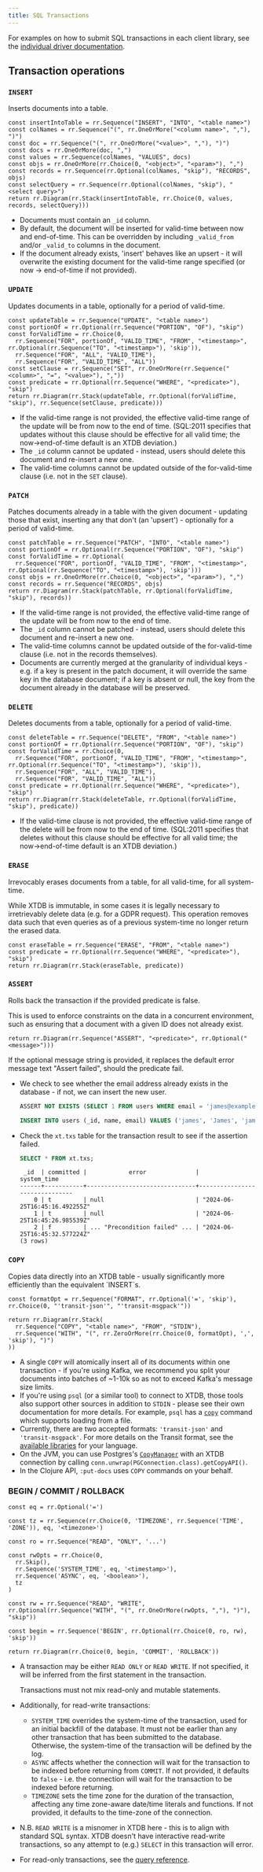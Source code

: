 ```yaml
---
title: SQL Transactions
---
```


For examples on how to submit SQL transactions in each client library, see the [individual driver documentation](/drivers).

## Transaction operations

### `INSERT`

Inserts documents into a table.

```railroad
const insertIntoTable = rr.Sequence("INSERT", "INTO", "<table name>")
const colNames = rr.Sequence("(", rr.OneOrMore("<column name>", ","), ")")
const doc = rr.Sequence("(", rr.OneOrMore("<value>", ","), ")")
const docs = rr.OneOrMore(doc, ",")
const values = rr.Sequence(colNames, "VALUES", docs)
const objs = rr.OneOrMore(rr.Choice(0, "<object>", "<param>"), ",")
const records = rr.Sequence(rr.Optional(colNames, "skip"), "RECORDS", objs)
const selectQuery = rr.Sequence(rr.Optional(colNames, "skip"), "<select query>")
return rr.Diagram(rr.Stack(insertIntoTable, rr.Choice(0, values, records, selectQuery)))
```

- Documents must contain an `_id` column.
- By default, the document will be inserted for valid-time between now and end-of-time.
  This can be overridden by including `_valid_from` and/or `_valid_to` columns in the document.
- If the document already exists, 'insert' behaves like an upsert - it will overwrite the existing document for the valid-time range specified (or now → end-of-time if not provided).

### `UPDATE`

Updates documents in a table, optionally for a period of valid-time.

```railroad
const updateTable = rr.Sequence("UPDATE", "<table name>")
const portionOf = rr.Optional(rr.Sequence("PORTION", "OF"), "skip")
const forValidTime = rr.Choice(0,
  rr.Sequence("FOR", portionOf, "VALID_TIME", "FROM", "<timestamp>", rr.Optional(rr.Sequence("TO", "<timestamp>"), 'skip')),
  rr.Sequence("FOR", "ALL", "VALID_TIME"),
  rr.Sequence("FOR", "VALID_TIME", "ALL"))
const setClause = rr.Sequence("SET", rr.OneOrMore(rr.Sequence("<column>", "=", "<value>"), ","))
const predicate = rr.Optional(rr.Sequence("WHERE", "<predicate>"), "skip")
return rr.Diagram(rr.Stack(updateTable, rr.Optional(forValidTime, "skip"), rr.Sequence(setClause, predicate)))
```

- If the valid-time range is not provided, the effective valid-time range of the update will be from now to the end of time. (SQL:2011 specifies that updates without this clause should be effective for all valid time; the now→end-of-time default is an XTDB deviation.)
- The `_id` column cannot be updated - instead, users should delete this document and re-insert a new one.
- The valid-time columns cannot be updated outside of the for-valid-time clause (i.e. not in the `SET` clause).

### `PATCH`

Patches documents already in a table with the given document - updating those that exist, inserting any that don't (an 'upsert') - optionally for a period of valid-time.

```railroad
const patchTable = rr.Sequence("PATCH", "INTO", "<table name>")
const portionOf = rr.Optional(rr.Sequence("PORTION", "OF"), "skip")
const forValidTime = rr.Optional(
  rr.Sequence("FOR", portionOf, "VALID_TIME", "FROM", "<timestamp>", rr.Optional(rr.Sequence("TO", "<timestamp>"), 'skip')))
const objs = rr.OneOrMore(rr.Choice(0, "<object>", "<param>"), ",")
const records = rr.Sequence("RECORDS", objs)
return rr.Diagram(rr.Stack(patchTable, rr.Optional(forValidTime, "skip"), records))
```

- If the valid-time range is not provided, the effective valid-time range of the update will be from now to the end of time.
- The `_id` column cannot be patched - instead, users should delete this document and re-insert a new one.
- The valid-time columns cannot be updated outside of the for-valid-time clause (i.e. not in the records themselves).
- Documents are currently merged at the granularity of individual keys - e.g. if a key is present in the patch document, it will override the same key in the database document; if a key is absent or null, the key from the document already in the database will be preserved.

### `DELETE`

Deletes documents from a table, optionally for a period of valid-time.

```railroad
const deleteTable = rr.Sequence("DELETE", "FROM", "<table name>")
const portionOf = rr.Optional(rr.Sequence("PORTION", "OF"), "skip")
const forValidTime = rr.Choice(0,
  rr.Sequence("FOR", portionOf, "VALID_TIME", "FROM", "<timestamp>", rr.Optional(rr.Sequence("TO", "<timestamp>"), 'skip')),
  rr.Sequence("FOR", "ALL", "VALID_TIME"),
  rr.Sequence("FOR", "VALID_TIME", "ALL"))
const predicate = rr.Optional(rr.Sequence("WHERE", "<predicate>"), "skip")
return rr.Diagram(rr.Stack(deleteTable, rr.Optional(forValidTime, "skip"), predicate))
```

- If the valid-time clause is not provided, the effective valid-time range of the delete will be from now to the end of time. (SQL:2011 specifies that deletes without this clause should be effective for all valid time; the now→end-of-time default is an XTDB deviation.)

### `ERASE`

Irrevocably erases documents from a table, for all valid-time, for all system-time.

While XTDB is immutable, in some cases it is legally necessary to irretrievably delete data (e.g. for a GDPR request).
This operation removes data such that even queries as of a previous system-time no longer return the erased data.

```railroad
const eraseTable = rr.Sequence("ERASE", "FROM", "<table name>")
const predicate = rr.Optional(rr.Sequence("WHERE", "<predicate>"), "skip")
return rr.Diagram(rr.Stack(eraseTable, predicate))
```

### `ASSERT`

Rolls back the transaction if the provided predicate is false.

This is used to enforce constraints on the data in a concurrent environment, such as ensuring that a document with a given ID does not already exist.

```railroad
return rr.Diagram(rr.Sequence("ASSERT", "<predicate>", rr.Optional("<message>")))
```

If the optional message string is provided, it replaces the default error message text "Assert failed", should the predicate fail.

- We check to see whether the email address already exists in the database - if not, we can insert the new user.

    ``` sql
    ASSERT NOT EXISTS (SELECT 1 FROM users WHERE email = 'james@example.com'), 'Email already exists!'

    INSERT INTO users (_id, name, email) VALUES ('james', 'James', 'james@example.com')
    ```

- Check the `xt.txs` table for the transaction result to see if the assertion failed.

    ``` sql
    SELECT * FROM xt.txs;
    ```

    ``` text
     _id  | committed |            error              |          system_time
    ------+-----------+-------------------------------+-------------------------------
        0 | t         | null                          | "2024-06-25T16:45:16.492255Z"
        1 | t         | null                          | "2024-06-25T16:45:26.985539Z"
        2 | f         | ... "Precondition failed" ... | "2024-06-25T16:45:32.577224Z"
    (3 rows)
    ```

### `COPY`

Copies data directly into an XTDB table - usually significantly more efficiently than the equivalent \`INSERT\`s.

```railroad
const formatOpt = rr.Sequence("FORMAT", rr.Optional('=', 'skip'), rr.Choice(0, "'transit-json'", "'transit-msgpack'"))

return rr.Diagram(rr.Stack(
  rr.Sequence("COPY", "<table name>", "FROM", "STDIN"),
  rr.Sequence("WITH", "(", rr.ZeroOrMore(rr.Choice(0, formatOpt), ',', 'skip'), ")")
))
```

- A single `COPY` will atomically insert all of its documents within one transaction - if you're using Kafka, we recommend you split your documents into batches of ~1-10k so as not to exceed Kafka's message size limits.
- If you're using `psql` (or a similar tool) to connect to XTDB, those tools also support other sources in addition to `STDIN` - please see their own documentation for more details.
  For example, `psql` has a [`copy`](https://www.postgresql.org/docs/current/app-psql.html#APP-PSQL-META-COMMANDS-COPY) command which supports loading from a file.
- Currently, there are two accepted formats: `'transit-json'` and `'transit-msgpack'`.
  For more details on the Transit format, see the [available libraries](https://github.com/cognitect/transit-format?tab=readme-ov-file#implementations) for your language.
- On the JVM, you can use Postgres's [`CopyManager`](https://jdbc.postgresql.org/documentation/publicapi/org/postgresql/copy/CopyManager.html) with an XTDB connection by calling `conn.unwrap(PGConnection.class).getCopyAPI()`.
- In the Clojure API, `:put-docs` uses `COPY` commands on your behalf.

### BEGIN / COMMIT / ROLLBACK

```railroad
const eq = rr.Optional('=')

const tz = rr.Sequence(rr.Choice(0, 'TIMEZONE', rr.Sequence('TIME', 'ZONE')), eq, '<timezone>')

const ro = rr.Sequence("READ", "ONLY", '...')

const rwOpts = rr.Choice(0, 
  rr.Skip(),
  rr.Sequence('SYSTEM_TIME', eq, '<timestamp>'), 
  rr.Sequence('ASYNC', eq, '<boolean>'),
  tz
)

const rw = rr.Sequence("READ", "WRITE", rr.Optional(rr.Sequence("WITH", "(", rr.OneOrMore(rwOpts, ","), ")"), "skip"))

const begin = rr.Sequence('BEGIN', rr.Optional(rr.Choice(0, ro, rw), 'skip'))

return rr.Diagram(rr.Choice(0, begin, 'COMMIT', 'ROLLBACK'))
```

* A transaction may be either `READ ONLY` or `READ WRITE`.
  If not specified, it will be inferred from the first statement in the transaction.

  Transactions must not mix read-only and mutable statements.
* Additionally, for read-write transactions:
  * `SYSTEM_TIME` overrides the system-time of the transaction, used for an initial backfill of the database.
    It must not be earlier than any other transaction that has been submitted to the database.
    Otherwise, the system-time of the transaction will be defined by the log.
  * `ASYNC` affects whether the connection will wait for the transaction to be indexed before returning from `COMMIT`.
    If not provided, it defaults to `false` - i.e. the connection will wait for the transaction to be indexed before returning.
  * `TIMEZONE` sets the time zone for the duration of the transaction, affecting any time zone-aware date/time literals and functions.
    If not provided, it defaults to the time-zone of the connection.
* N.B. `READ WRITE` is a misnomer in XTDB here - this is to align with standard SQL syntax.
  XTDB doesn't have interactive read-write transactions, so any attempt to (e.g.) `SELECT` in this transaction will error.
* For read-only transactions, see the [query reference](/reference/main/sql/queries#begin--commit--rollback).
